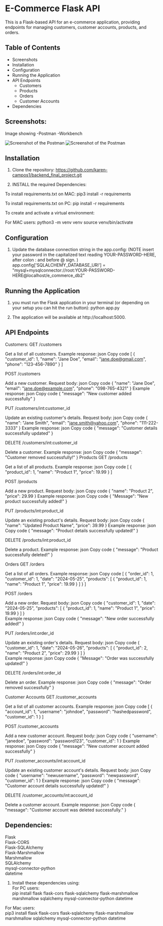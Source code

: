 # E-Commerce Flask API

This is a Flask-based API for an e-commerce application, providing endpoints for managing customers, customer accounts, products, and orders.

## Table of Contents

- Screenshots
- Installation
- Configuration
- Running the Application
- API Endpoints
  - Customers
  - Products
  - Orders
  - Customer Accounts
- Dependencies

## Screenshots:
Image showing -Postman -Workbench

![Screenshot of the Postman](images/image_postman.png)
![Screenshot of the Postman](images/image_workbench.png)

## Installation
1. Clone the repository: 
https://github.com/karen-campos1/backend_final_project.git

2. INSTALL the required Dependencies:

To install requirements.txt on MAC:
pip3 install -r requirements

To install requirements.txt on PC:
pip install -r requirements

To create and activate a virtual environment:

For MAC users:
python3 -m venv venv
source venv/bin/activate


## Configuration

1. Update the database connection string in the app.config:  (NOTE insert your password in the capitalized text reading YOUR-PASSWORD-HERE, after colon : and before @ sign. )  
app.config['SQLALCHEMY_DATABASE_URI'] = "mysql+mysqlconnector://root:YOUR-PASSWORD-HERE@localhost/e_commerce_db2"


## Running the Application
1. you must run the Flask application in your terminal (or depending on your setup you can hit the run button):
python app.py 

2. The application will be available at http://localhost:5000.

## API Endpoints

Customers:
GET /customers

Get a list of all customers.
Example response:
json
Copy code
[
  {
    "customer_id": 1,
    "name": "Jane Doe",
    "email": "jane.doe@gmail.com",
    "phone": "123-456-7890"
  }
]  

POST /customers

Add a new customer.
Request body:
json
Copy code
{
  "name": "Jane Doe",
  "email": "jane.doe@example.com",
  "phone": "098-765-4321"
}
Example response:
json
Copy code
{
  "message": "New customer added successfully"
}  

PUT /customers/int:customer_id

Update an existing customer's details.
Request body:
json
Copy code
{
  "name": "Jane Smith",
  "email": "jane.smith@yahoo.com",
  "phone": "111-222-3333"
}
Example response:
json
Copy code
{
  "message": "Customer details successfully updated"
}  

DELETE /customers/int:customer_id

Delete a customer.
Example response:
json
Copy code
{
  "message": "Customer removed successfully!"
}
Products
GET /products

Get a list of all products.
Example response:
json
Copy code
[
  {
    "product_id": 1,
    "name": "Product 1",
    "price": 19.99
  }
]  

POST /products

Add a new product.
Request body:
json
Copy code
{
  "name": "Product 2",
  "price": 29.99
}
Example response:
json
Copy code
{
  "Message": "New product successfully added!"
}  

PUT /products/int:product_id  

Update an existing product's details.
Request body:
json
Copy code
{
  "name": "Updated Product Name",
  "price": 39.99
}
Example response:
json
Copy code
{
  "message": "Product details successfully updated!"
}  

DELETE /products/int:product_id

Delete a product.
Example response:
json
Copy code
{
  "message": "Product successfully deleted!"
}  


Orders
GET /orders  

Get a list of all orders.
Example response:
json
Copy code
[
  {
    "order_id": 1,
    "customer_id": 1,
    "date": "2024-05-25",
    "products": [
      {
        "product_id": 1,
        "name": "Product 1",
        "price": 19.99
      }
    ]
  }
]  

POST /orders

Add a new order.
Request body:
json
Copy code
{
  "customer_id": 1,
  "date": "2024-05-25",
  "products": [
    {
      "product_id": 1,
      "name": "Product 1",
      "price": 19.99
    }
  ]
}  
Example response:
json
Copy code
{
  "message": "New order successfully added!"
}  

PUT /orders/int:order_id

Update an existing order's details.
Request body:
json
Copy code
{
  "customer_id": 1,
  "date": "2024-05-26",
  "products": [
    {
      "product_id": 2,
      "name": "Product 2",
      "price": 29.99
    }
  ]
}  
Example response:
json
Copy code
{
  "Message": "Order was successfully updated!"
}  

DELETE /orders/int:order_id

Delete an order.
Example response:
json
Copy code
{
  "message": "Order removed successfully"
}  

Customer Accounts
GET /customer_accounts

Get a list of all customer accounts.
Example response:
json
Copy code
[
  {
    "account_id": 1,
    "username": "johndoe",
    "password": "hashedpassword",
    "customer_id": 1
  }
]  

POST /customer_accounts

Add a new customer account.
Request body:
json
Copy code
{
  "username": "janedoe",
  "password": "password123",
  "customer_id": 1
}
Example response:
json
Copy code
{
  "message": "New customer account added successfully"
}  

PUT /customer_accounts/int:account_id

Update an existing customer account's details.
Request body:
json
Copy code
{
  "username": "newusername",
  "password": "newpassword",
  "customer_id": 1
}
Example response:
json
Copy code
{
  "message": "Customer account details successfully updated!"
}  

DELETE /customer_accounts/int:account_id

Delete a customer account.
Example response:
json
Copy code
{
  "message": "Customer account was deleted successfully."
}


## Dependencies:

Flask  
Flask-CORS  
Flask-SQLAlchemy  
Flask-Marshmallow  
Marshmallow  
SQLAlchemy  
mysql-connector-python  
datetime  


1. Install these dependencies using:  
For PC users:  
pip install flask flask-cors flask-sqlalchemy flask-marshmallow marshmallow sqlalchemy mysql-connector-python datetime


For Mac users:  
pip3 install flask flask-cors flask-sqlalchemy flask-marshmallow marshmallow sqlalchemy mysql-connector-python datetime



